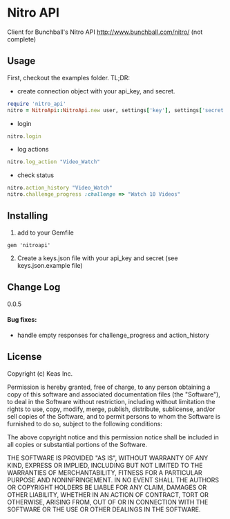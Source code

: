 Nitro API
============

Client for Bunchball's Nitro API http://www.bunchball.com/nitro/
(not complete)

Usage
--------
First, checkout the examples folder. TL;DR:

* create connection object with your api_key, and secret.

```ruby
require 'nitro_api'
nitro = NitroApi::NitroApi.new user, settings['key'], settings['secret']
```

* login

```ruby
nitro.login
```

* log actions

```ruby
nitro.log_action "Video_Watch"
```

* check status

```ruby
nitro.action_history "Video_Watch"
nitro.challenge_progress :challenge => "Watch 10 Videos"
```

Installing
----------
 1) add to your Gemfile

```
gem 'nitroapi'
```

 2) Create a keys.json file with your api_key and secret (see keys.json.example file)

Change Log
----------
0.0.5

#### Bug fixes:

* handle empty responses for challenge_progress and action_history

License
-------

Copyright (c) Keas Inc.

Permission is hereby granted, free of charge, to any person obtaining
a copy of this software and associated documentation files (the
"Software"), to deal in the Software without restriction, including
without limitation the rights to use, copy, modify, merge, publish,
distribute, sublicense, and/or sell copies of the Software, and to
permit persons to whom the Software is furnished to do so, subject to
the following conditions:

The above copyright notice and this permission notice shall be
included in all copies or substantial portions of the Software.

THE SOFTWARE IS PROVIDED "AS IS", WITHOUT WARRANTY OF ANY KIND,
EXPRESS OR IMPLIED, INCLUDING BUT NOT LIMITED TO THE WARRANTIES OF
MERCHANTABILITY, FITNESS FOR A PARTICULAR PURPOSE AND
NONINFRINGEMENT. IN NO EVENT SHALL THE AUTHORS OR COPYRIGHT HOLDERS BE
LIABLE FOR ANY CLAIM, DAMAGES OR OTHER LIABILITY, WHETHER IN AN ACTION
OF CONTRACT, TORT OR OTHERWISE, ARISING FROM, OUT OF OR IN CONNECTION
WITH THE SOFTWARE OR THE USE OR OTHER DEALINGS IN THE SOFTWARE.

